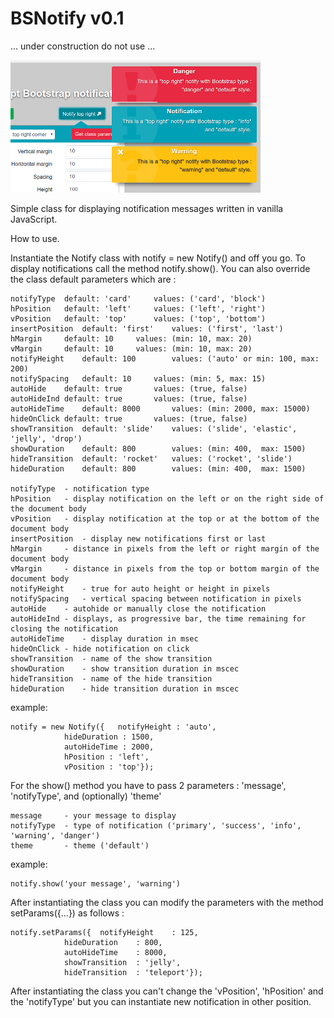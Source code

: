 # BSNotify v0.1 
... under construction do not use ...

![](images/BSNotify_v0.1.png)

Simple class for displaying notification messages written in vanilla JavaScript.

How to use.

Instantiate the Notify class with notify = new Notify() and off you go. To display notifications call the method notify.show(). You can also override the class default parameters which are :
	
	notifyType	default: 'card'		values: ('card', 'block')
	hPosition	default: 'left'		values:	('left', 'right')
	vPosition	default: 'top'		values:	('top', 'bottom')
	insertPosition	default: 'first'	values:	('first', 'last')
	hMargin		default: 10		values:	(min: 10, max: 20)
	vMargin		default: 10		values:	(min: 10, max: 20)
	notifyHeight	default: 100		values:	('auto' or min: 100, max: 200)
	notifySpacing	default: 10		values:	(min: 5, max: 15)
	autoHide	default: true		values:	(true, false)
	autoHideInd	default: true		values:	(true, false)
	autoHideTime	default: 8000		values:	(min: 2000, max: 15000)
	hideOnClick	default: true		values:	(true, false) 
	showTransition	default: 'slide'	values:	('slide', 'elastic', 'jelly', 'drop')
	showDuration	default: 800		values:	(min: 400,  max: 1500)
	hideTransition	default: 'rocket'	values:	('rocket', 'slide')
	hideDuration	default: 800		values:	(min: 400,  max: 1500)
	
	notifyType	- notification type
	hPosition	- display notification on the left or on the right side of the document body
	vPosition	- display notification at the top or at the bottom of the document body
	insertPosition	- display new notifications first or last
	hMargin		- distance in pixels from the left or right margin of the document body
	vMargin		- distance in pixels from the top or bottom margin of the document body
	notifyHeight	- true for auto height or height in pixels
	notifySpacing	- vertical spacing between notification in pixels 
	autoHide	- autohide or manually close the notification
	autoHideInd	- displays, as progressive bar, the time remaining for closing the notification
	autoHideTime	- display duration in msec
	hideOnClick	- hide notification on click   
	showTransition	- name of the show transition 
	showDuration	- show transition duration in mscec
	hideTransition	- name of the hide transition
	hideDuration	- hide transition duration in mscec
					  
example:

	notify = new Notify({	notifyHeight : 'auto',
				hideDuration : 1500,
				autoHideTime : 2000,
				hPosition : 'left',
				vPosition : 'top'});

For the show() method you have to pass 2 parameters : 'message', 'notifyType', and (optionally) 'theme' 

	message		- your message to display
	notifyType	- type of notification ('primary', 'success', 'info', 'warning', 'danger')
	theme		- theme ('default')

example:

	notify.show('your message', 'warning')
	
After instantiating the class you can modify the parameters with the method setParams({...}) as follows :
	
	notify.setParams({	notifyHeight 	: 125,
				hideDuration 	: 800,
				autoHideTime 	: 8000,
				showTransition 	: 'jelly',
				hideTransition	: 'teleport'});

After instantiating the class you can't change the 'vPosition', 'hPosition' and the 'notifyType' but  you can instantiate new notification in other position.

